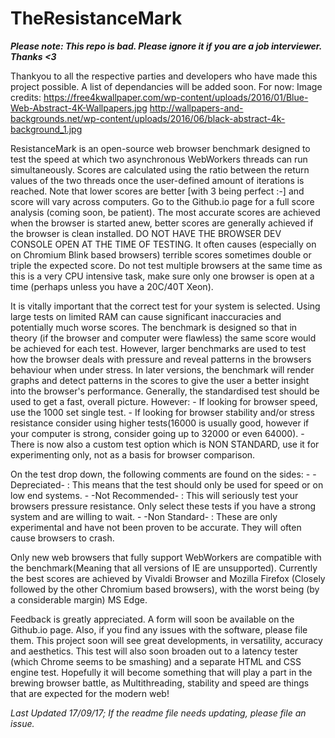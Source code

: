 # TheResistanceMark
***Please note: This repo is bad. Please ignore it if you are a job interviewer. Thanks <3***

Thankyou to all the respective parties and developers who have made this project possible. A list of dependancies will be added soon.
For now: Image credits:
https://free4kwallpaper.com/wp-content/uploads/2016/01/Blue-Web-Abstract-4K-Wallpapers.jpg
http://wallpapers-and-backgrounds.net/wp-content/uploads/2016/06/black-abstract-4k-background_1.jpg

ResistanceMark is an open-source web browser benchmark designed to test the speed at which two asynchronous WebWorkers threads can run simultaneously.
Scores are calculated using the ratio between the return values of the two threads once the user-defined amount of iterations is reached.
Note that lower scores are better [with 3 being perfect :-] and score will vary across computers. Go to the Github.io page for a full score analysis (coming soon, be patient). 
The most accurate scores are achieved when the browser is started anew, better scores are generally achieved if the browser is clean installed.
DO NOT HAVE THE BROWSER DEV CONSOLE OPEN AT THE TIME OF TESTING. It often causes (especially on on Chromium Blink based browsers) terrible scores sometimes double or triple the expected score.
Do not test multiple browsers at the same time as this is a very CPU intensive task, make sure only one browser is open at a time (perhaps unless you have a 20C/40T Xeon).


It is vitally important that the correct test for your system is selected.
Using large tests on limited RAM can cause significant inaccuracies and potentially much worse scores.
The benchmark is designed so that in theory (if the browser and computer were flawless) the same score would be achieved for each test.
However, larger benchmarks are used to test how the browser deals with pressure and reveal patterns in the browsers behaviour when under stress.
In later versions, the benchmark will render graphs and detect patterns in the scores to give the user a better insight into the browser's performance.
Generally, the standardised test should be used to get a fast, overall picture. However:
	- If looking for browser speed, use the 1000 set single test.
	- If looking for browser stability and/or stress resistance consider using higher tests(16000 is usually good, however if your computer is strong, consider going up to 32000 or even 64000).
	- There is now also a custom test option which is NON STANDARD, use it for experimenting only, not as a basis for browser comparison.

On the test drop down, the following comments are found on the sides:
	- -Depreciated- : This means that the test should only be used for speed or on low end systems.
	- -Not Recommended- : This will seriously test your browsers pressure resistance. Only select these tests if you have a strong system and are willing to wait.
	- -Non Standard- : These are only experimental and have not been proven to be accurate. They will often cause browsers to crash.


Only new web browsers that fully support WebWorkers are compatible with the benchmark(Meaning that all versions of IE are unsupported).
Currently the best scores are achieved by Vivaldi Browser and Mozilla Firefox (Closely followed by the other Chromium based browsers), with the worst being (by a considerable margin) MS Edge.

Feedback is greatly appreciated. A form will soon be available on the Github.io page.
Also, if you find any issues with the software, please file them.
This project soon will see great developments, in versatility, accuracy and aesthetics.
This test will also soon broaden out to a latency tester (which Chrome seems to be smashing) and a separate HTML and CSS engine test.
Hopefully it will become something that will play a part in the brewing browser battle, as Multithreading, stability and speed are things that are expected for the modern web!

*Last Updated 17/09/17;
If the readme file needs updating, please file an issue.*

